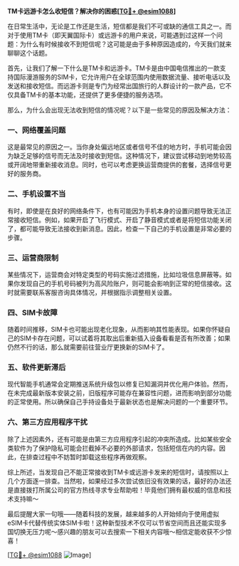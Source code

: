 **TM卡远游卡怎么收短信？解决你的困惑[[TG💪+ @esim1088](https://t.me/s/esim1088)]**

在日常生活中，无论是工作还是生活，短信都是我们不可或缺的通信工具之一。而对于使用TM卡（即天翼国际卡）或远游卡的用户来说，可能遇到过这样一个问题：为什么有时候接收不到短信呢？这可能是由于多种原因造成的，今天我们就来聊聊这个话题。

首先，让我们了解一下什么是TM卡和远游卡。TM卡是由中国电信推出的一款支持国际漫游服务的SIM卡，它允许用户在全球范围内使用数据流量、接听电话以及发送和接收短信。而远游卡则是专门为经常出国旅行的人群设计的一款产品，它不仅具备TM卡的基本功能，还提供了更多便捷的服务选项。

那么，为什么会出现无法收到短信的情况呢？以下是一些常见的原因及解决方法：

### 一、网络覆盖问题

这是最常见的原因之一。当你身处偏远地区或者信号不佳的地方时，手机可能会因为缺乏足够的信号而无法及时接收到短信。这种情况下，建议尝试移动到地势较高或开阔地带重新接收消息。同时，也可以考虑更换运营商提供的套餐，选择信号更好的服务商。

### 二、手机设置不当

有时，即使是在良好的网络条件下，也有可能因为手机本身的设置问题导致无法正常接收短信。例如，如果开启了飞行模式、开启了静音模式或者是将短信功能关闭了，都可能导致无法接收到新消息。因此，检查一下自己的手机设置是非常必要的步骤。

### 三、运营商限制

某些情况下，运营商会对特定类型的号码实施过滤措施，比如垃圾信息屏蔽等。如果你发现自己的手机号码被列为高风险账户，则可能会影响到正常的短信接收。这时就需要联系客服咨询具体情况，并根据指示调整相关设置。

### 四、SIM卡故障

随着时间推移，SIM卡也可能出现老化现象，从而影响其性能表现。如果你怀疑自己的SIM卡存在问题，可以试着将其取出后重新插入设备看看是否有所改善；如果仍然不行的话，那么就需要前往营业厅更换新的SIM卡了。

### 五、软件更新滞后

现代智能手机通常会定期推送系统升级包以修复已知漏洞并优化用户体验。然而，在未完成最新版本安装之前，旧版程序可能存在兼容性问题，进而影响到部分功能的正常使用。所以确保自己手持设备处于最新状态也是解决问题的一个重要环节。

### 六、第三方应用程序干扰

除了上述因素外，还有可能是由第三方应用程序引起的冲突所造成。比如某些安全类软件为了保护隐私可能会拦截掉不必要的外部请求，包括短信在内的内容。因此，在排查过程中不妨暂时卸载这些程序再做观察。

综上所述，当发现自己不能正常接收到TM卡或远游卡发来的短信时，请按照以上几个方面逐一排查。当然啦，如果经过多次尝试依旧没有效果的话，最好的办法还是直接拨打所属公司的官方热线寻求专业帮助啦！毕竟他们拥有最权威的信息和技术支持嘛～

最后提醒大家一句哦——随着科技的发展，越来越多的人开始倾向于使用虚拟eSIM卡代替传统实体SIM卡啦！这种新型技术不仅可以节省空间而且还能实现多国切换无压力呢～感兴趣的朋友可以去搜索一下相关内容哦～相信定能收获不少惊喜！

[[TG💪+ @esim1088](https://t.me/s/esim1088) ![Image](https://i.postimg.cc/4NQfJmqS/Snipaste-2025-05-13-00-14-12.png)]